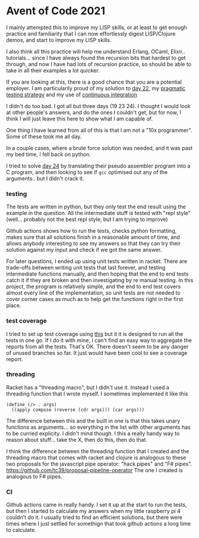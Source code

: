 # Avent of Code 2021

I mainly attempted this to improve my LISP skills, or at least to get enough
practice and familiarity that I can now effortlessly digest LISP/Clojure demos,
and start to improve my LISP skills.

I also think all this practice will help me understand Erlang, OCaml, Elixir..
tutorials... since I have always found the recursion bits that hardest to get
through, and now I have had lots of recursion practice, so should be able to
take in all their examples a lot quicker.

If you are looking at this, there is a good chance that you are a potential
employer.  I am particularily proud of my solution to
[day 22](./22), my [pragmatic testing strategy](./tests)
and my use of [continuous integration](.github/workflows/ci.yml)

I didn't do too bad. I got all but three days (19 23 24). I thought I would
look at other people's answers, and do the ones I couldn't get, but for now, I
think I will just leave this here to show what I am capable of.

One thing I have learned from all of this is that I am not a "10x programmer".
Some of these took me all day.

In a couple cases, where a brute force solution was needed, and it was past my
bed time, I fell back on python.

I tried to solve [day 24](./24) by translating their pseudo assembler program
into a C program, and then looking to see if `gcc` optimised out any of the
arguments.. but I didn't crack it.

### testing

The tests are written in python, but they only test the end result using the
example in the question.  All the intermediate stuff is tested with "repl style"
(well... probably not the best repl style, but I am trying to improve)

Github actions shows how to run the tests, checks python formatting, makes sure
that all solutions finish in a reasonable amount of time, and allows anybody
interesting to see my answers so that they can try their solution against my
input and check if we got the same answer.

For later questions, I ended up using unit tests written in racket. There are
trade-offs between writing unit tests that last forever, and testing
intermediate functions manually, and then hoping that the end to end tests
catch it if they are broken and then investigating by re manual testing. In
this project, the program is relatively simple, and the end to end test covers
almost every line of the implementation, so unit tests are not needed to cover
corner cases as much as to help get the functions right in the first place.

### test coverage

I tried to set up test coverage using
[this](https://docs.racket-lang.org/cover/basics.html) but it it is designed
to run all the tests in one go. If I do it with mine, I can't find an easy way
to aggregate the reports from all the tests. That's OK. There doesn't seem to
be any danger of unused branches so far. It just would have been cool to see a
coverage report.

### threading

Racket has a "threading macro", but I didn't use it. Instead I used a threading
function that I wrote myself.  I sometimes implemented it like this

```
(define (/> . args)
  ((apply compose (reverse (cdr args))) (car args)))
```

The difference between this and the built in one is that this takes unary
functions as arguments... so everything in the list with other arguments
has to be curried explicity. I didn't mind though.  I this a really handy way
to reason about stuff... take the X, then do this, then do that.

I think the difference between the threading function that I created and the
threading macro that comes with racket and clojure is analogous to these two
proposals for the javascript pipe operator: "hack pipes" and "F# pipes".
https://github.com/tc39/proposal-pipeline-operator
The one I created is analogous to F# pipes.

### CI

Github actions came in really handy. I set it up at the start to run the tests,
but then I started to calculate my answers when my little raspberry pi 4
couldn't do it. I usually tried to find an efficient solutions, but there were
times where I just settled for somethign that took github actions a long time
to calculate.
